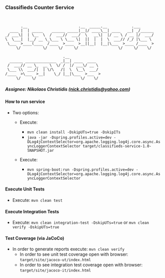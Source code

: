 ### Classifieds Counter Service

```
 

       .__                       .__  _____.__           .___
  ____ |  | _____    ______ _____|__|/ ____\__| ____   __| _/______
_/ ___\|  | \__  \  /  ___//  ___/  \   __\|  |/ __ \ / __ |/  ___/
\  \___|  |__/ __ \_\___ \ \___ \|  ||  |  |  \  ___// /_/ |\___ \
 \___  >____(____  /____  >____  >__||__|  |__|\___  >____ /____  >
     \/          \/     \/     \/                  \/     \/    \/

                          .__
  ______ ______________  _|__| ____  ____
 /  ___// __ \_  __ \  \/ /  |/ ___\/ __ \
 \___ \\  ___/|  | \/\   /|  \  \__\  ___/
/____  >\___  >__|    \_/ |__|\___  >___  >
     \/     \/                    \/    \/

```

##### Assignee: Nikolaos Christidis (nick.christidis@yahoo.com)


#### How to run service
* Two options:
    * Execute: 
        * `mvn clean install -DskipUTs=true -DskipITs`
        * `java -jar -Dspring.profiles.active=dev -DLog4jContextSelector=org.apache.logging.log4j.core.async.AsyncLoggerContextSelector target/classifieds-service-1.0-SNAPSHOT.jar`
                
    * Execute:
        * `mvn spring-boot:run -Dspring.profiles.active=dev -DLog4jContextSelector=org.apache.logging.log4j.core.async.AsyncLoggerContextSelector`
        
        
#### Execute Unit Tests
* Execute: `mvn clean test`


#### Execute Integration Tests
* Execute: `mvn clean integration-test -DskipUTs=true` or `mvn clean verify -DskipUTs=true`


#### Test Coverage (via JaCoCo)
* In order to generate reports execute: `mvn clean verify`
    * In order to see unit test coverage open with browser: `target/site/jacoco-ut/index.html`
    * In order to see integration test coverage open with browser: `target/site/jacoco-it/index.html`
    
    